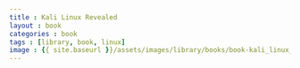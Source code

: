 ```yaml
---
title : Kali Linux Revealed
layout : book
categories : book
tags : [library, book, linux]
image : {{ site.baseurl }}/assets/images/library/books/book-kali_linux_revealed.jpg
---
```

